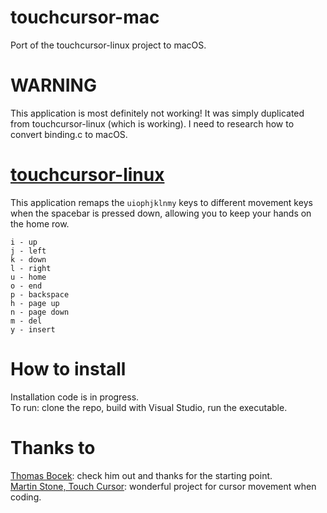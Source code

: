 # touchcursor-mac
Port of the touchcursor-linux project to macOS.

# WARNING
This application is most definitely not working! It was simply duplicated from touchcursor-linux (which is working). I need to research how to convert binding.c to macOS.

# [touchcursor-linux](https://github.com/donniebreve/touchcursor-linux)
This application remaps the `uiophjklnmy` keys to different movement keys when the spacebar is pressed down, allowing you to keep your hands on the home row.

```
i - up
j - left
k - down
l - right
u - home
o - end
p - backspace
h - page up
n - page down
m - del
y - insert
```

# How to install
Installation code is in progress.  
To run: clone the repo, build with Visual Studio, run the executable.

# Thanks to
[Thomas Bocek](https://github.com/tbocek): check him out and thanks for the starting point.  
[Martin Stone, Touch Cursor](https://github.com/martin-stone/touchcursor): wonderful project for cursor movement when coding.
